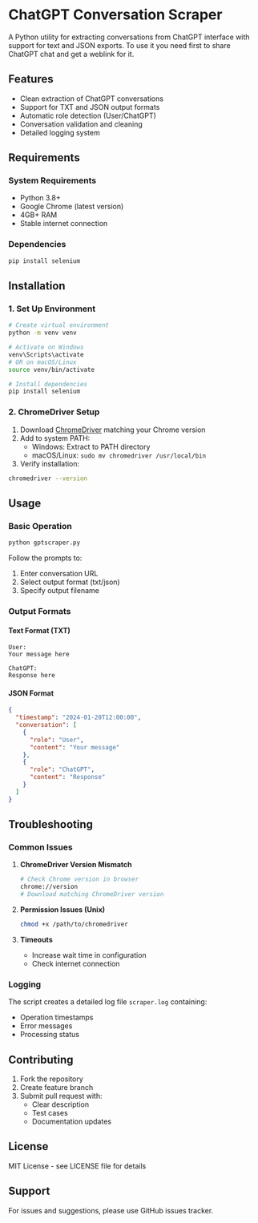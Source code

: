 # ChatGPT Conversation Scraper

A Python utility for extracting conversations from ChatGPT interface with support for text and JSON exports. To use it you need first to share ChatGPT chat and get a weblink for it.

## Features
- Clean extraction of ChatGPT conversations
- Support for TXT and JSON output formats
- Automatic role detection (User/ChatGPT)
- Conversation validation and cleaning
- Detailed logging system

## Requirements

### System Requirements
- Python 3.8+
- Google Chrome (latest version)
- 4GB+ RAM
- Stable internet connection

### Dependencies
```bash
pip install selenium
```

## Installation

### 1. Set Up Environment
```bash
# Create virtual environment
python -m venv venv

# Activate on Windows
venv\Scripts\activate
# OR on macOS/Linux
source venv/bin/activate

# Install dependencies
pip install selenium
```

### 2. ChromeDriver Setup
1. Download [ChromeDriver](https://chromedriver.chromium.org/downloads) matching your Chrome version
2. Add to system PATH:
   - Windows: Extract to PATH directory
   - macOS/Linux: `sudo mv chromedriver /usr/local/bin`
3. Verify installation:
```bash
chromedriver --version
```

## Usage

### Basic Operation
```bash
python gptscraper.py
```

Follow the prompts to:
1. Enter conversation URL
2. Select output format (txt/json)
3. Specify output filename

### Output Formats

#### Text Format (TXT)
```text
User:
Your message here

ChatGPT:
Response here
```

#### JSON Format
```json
{
  "timestamp": "2024-01-20T12:00:00",
  "conversation": [
    {
      "role": "User",
      "content": "Your message"
    },
    {
      "role": "ChatGPT",
      "content": "Response"
    }
  ]
}
```

## Troubleshooting

### Common Issues

1. **ChromeDriver Version Mismatch**
   ```bash
   # Check Chrome version in browser
   chrome://version
   # Download matching ChromeDriver version
   ```

2. **Permission Issues (Unix)**
   ```bash
   chmod +x /path/to/chromedriver
   ```

3. **Timeouts**
   - Increase wait time in configuration
   - Check internet connection

### Logging

The script creates a detailed log file `scraper.log` containing:
- Operation timestamps
- Error messages
- Processing status

## Contributing

1. Fork the repository
2. Create feature branch
3. Submit pull request with:
   - Clear description
   - Test cases
   - Documentation updates

## License

MIT License - see LICENSE file for details

## Support

For issues and suggestions, please use GitHub issues tracker.
